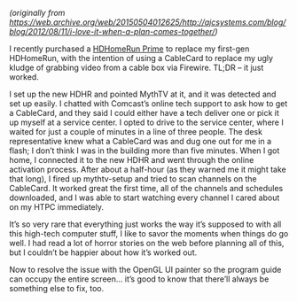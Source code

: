 <!--
.. title: I love it when a plan comes together
.. slug: love-it-when-a-plan-comes-together
.. date: 2012-08-11 12:00:00 UTC-07:00
.. tags: 
.. category: mythtv
.. link: 
.. description: 
.. type: text
-->

_(originally from https://web.archive.org/web/20150504012625/http://ajcsystems.com/blog/blog/2012/08/11/i-love-it-when-a-plan-comes-together/)_

I recently purchased a [HDHomeRun Prime](https://web.archive.org/web/20150504012625/http://www.silicondust.com/products/hdhomerun/prime/) to replace my first-gen HDHomeRun, with the intention of using a CableCard to replace my ugly kludge of grabbing video from a cable box via Firewire. TL;DR – it just worked.

I set up the new HDHR and pointed MythTV at it, and it was detected and set up easily. I chatted with Comcast’s online tech support to ask how to get a CableCard, and they said I could either have a tech deliver one or pick it up myself at a service center. I opted to drive to the service center, where I waited for just a couple of minutes in a line of three people. The desk representative knew what a CableCard was and dug one out for me in a flash; I don’t think I was in the building more than five minutes. When I got home, I connected it to the new HDHR and went through the online activation process. After about a half-hour (as they warned me it might take that long), I fired up mythtv-setup and tried to scan channels on the CableCard. It worked great the first time, all of the channels and schedules downloaded, and I was able to start watching every channel I cared about on my HTPC immediately.

It’s so very rare that everything just works the way it’s supposed to with all this high-tech computer stuff, I like to savor the moments when things do go well. I had read a lot of horror stories on the web before planning all of this, but I couldn’t be happier about how it’s worked out.

Now to resolve the issue with the OpenGL UI painter so the program guide can occupy the entire screen… it’s good to know that there’ll always be something else to fix, too.
